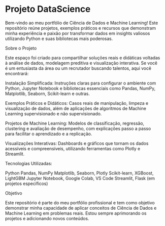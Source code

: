 # Projeto DataScience

Bem-vindo ao meu portfólio de Ciência de Dados e Machine Learning! Este repositório reúne projetos, exemplos práticos e recursos que demonstram minha experiência e paixão por transformar dados em insights valiosos utilizando Python e suas bibliotecas mais poderosas.

Sobre o Projeto

Este espaço foi criado para compartilhar soluções reais e didáticas voltadas à análise de dados, modelagem preditiva e visualização interativa. Se você é um entusiasta da área ou um recrutador buscando talentos, aqui você encontrará:

Instalação Simplificada: Instruções claras para configurar o ambiente com Python, Jupyter Notebook e bibliotecas essenciais como Pandas, NumPy, Matplotlib, Seaborn, Scikit-learn e outras.

Exemplos Práticos e Didáticos: Casos reais de manipulação, limpeza e visualização de dados, além de aplicações de algoritmos de Machine Learning supervisionado e não supervisionado.

Projetos de Machine Learning: Modelos de classificação, regressão, clustering e avaliação de desempenho, com explicações passo a passo para facilitar o aprendizado e a replicação.

Visualizações Interativas: Dashboards e gráficos que tornam os dados acessíveis e compreensíveis, utilizando ferramentas como Plotly e Streamlit.

Tecnologias Utilizadas:

Python
Pandas, NumPy
Matplotlib, Seaborn, Plotly
Scikit-learn, XGBoost, LightGBM
Jupyter Notebook, Google Colab, VS Code
Streamlit, Flask (em projetos específicos)

Objetivo

Este repositório é parte do meu portfólio profissional e tem como objetivo demonstrar minha capacidade de aplicar conceitos de Ciência de Dados e Machine Learning em problemas reais. Estou sempre aprimorando os projetos e adicionando novos conteúdos.

